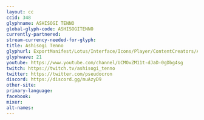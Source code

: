 ```yaml
---
layout: cc
ccid: 348
glyphname: ASHISOGI TENNO
global-glyph-code: ASHISOGITENNO
currently-partnered:
stream-currency-needed-for-glyph:
title: Ashisogi Tenno
glyphurl: ExportManifest/Lotus/Interface/Icons/Player/ContentCreators/Ashisogitenno.png
glyphwave: 21
youtube: https://www.youtube.com/channel/UCMOvZM11t-dJaD-0gDbg4sg
twitch: https://twitch.tv/ashisogi_tenno
twitter: https://twitter.com/pseudocron
discord: https://discord.gg/muAzyD9
other-site:
primary-language:
facebook:
mixer:
alt-names:
---
```

